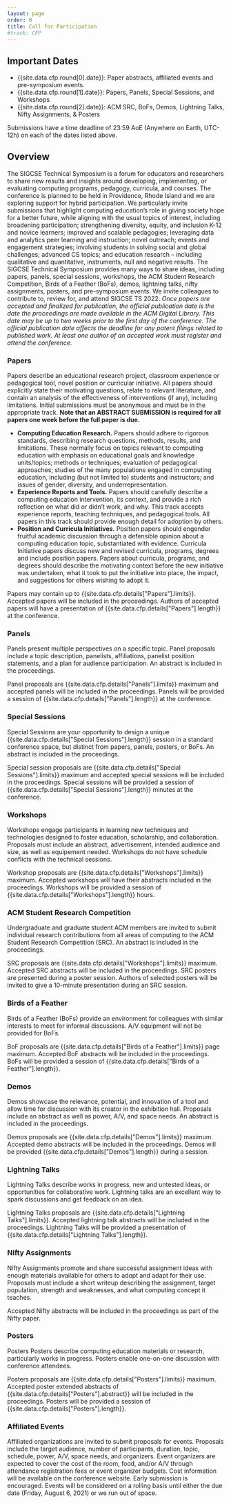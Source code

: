 ```yaml
---
layout: page
order: 0
title: Call for Participation
#track: CFP
---
```


## Important Dates
* {{site.data.cfp.round[0].date}}: Paper abstracts, affiliated events and pre-symposium events.
* {{site.data.cfp.round[1].date}}: Papers, Panels, Special Sessions, and Workshops
* {{site.data.cfp.round[2].date}}: ACM SRC, BoFs, Demos, Lightning Talks, Nifty Assignments, & Posters

Submissions have a time deadline of 23:59 AoE (Anywhere on Earth, UTC-12h) on each of the dates listed above.

## Overview
The SIGCSE Technical Symposium is a forum for educators and researchers to share new results and insights around developing, implementing, or evaluating computing programs, pedagogy, curricula, and courses. The conference is planned to be held in Providence, Rhode Island and we are exploring support for hybrid participation. We particularly invite submissions that highlight computing education’s role in giving society hope for a better future, while aligning with the usual topics of interest, including broadening participation; strengthening diversity, equity, and inclusion K-12 and novice learners; improved and scalable pedagogies; leveraging data and analytics peer learning and instruction; novel outreach; events and engagement strategies; involving students in solving social and global challenges; advanced CS topics; and education research – including qualitative and quantitative, instruments, null and negative results. The SIGCSE Technical Symposium provides many ways to share ideas, including papers, panels, special sessions, workshops, the ACM Student Research Competition, Birds of a Feather (BoFs), demos, lightning talks, nifty assignments, posters, and pre-symposium events. We invite colleagues to contribute to, review for, and attend SIGCSE TS 2022. *Once papers are accepted and finalized for publication, the official publication date is the date the proceedings are made available in the ACM Digital Library. This date may be up to two weeks prior to the first day of the conference. The official publication date affects the deadline for any patent filings related to published work. At least one author of an accepted work must register and attend the conference.*


<!--
The SIGCSE Technical Symposium is a forum for educators and researchers to share new results and insights around developing, implementing, or evaluating computing programs, pedagogy, curricula, and courses. We are planning to go to Canada! This will mark the first time the technical symposium is hosted outside of the US. With this momentous decision, in addition to the usual tracks, we invite submissions that seek to **expand opportunities in computing education**. We welcome submissions on the topics of broadening participation and diversity, K-12 and novice learners, improved and scalable pedagogies, leveraging data and analytics to improve learning, peer learning and instruction, novel outreach, events and engagement strategies, involving students in solving social and global challenges, advanced CS topics, and education research – including qualitative and quantitative, instruments, null and negative results. The SIGCSE Technical Symposium encourages many ways to share ideas, including 
[Papers](/authors/papers), 
[Panels](/authors/panels), 
[Special Sessions](/authors/specialsessions), 
[Workshops](/authors/workshops), 
the [ACM Student Research Competition](/authors/src), 
[Birds of a Feather (BoFs)](/authors/bofs), 
[Demos](/authors/demos), 
[Lightning Talks](/authors/lightningtalks), 
[Nifty Assignments](/authors/nifty), & 
[Posters](/authors/posters),
[Affiliated Events](/authors/affiliated),
and [Pre-Symposium Events](/authors/presymposium).
**We invite colleagues to contribute to, review for, and attend SIGCSE TS 2022**. 


### Reviewing
[Learn more about reviewing](/reviewers/) and [sign up to volunteer as a reviewer or APC](/reviewers/signup/). Reviewers play an important role in providing feedback to authors and in helping to identify the works that make up the confference.

-->

### Papers
Papers describe an educational research project, classroom experience or pedagogical tool, novel position or curricular initiative. All papers should explicitly state their motivating questions, relate to relevant literature, and contain an analysis of the effectiveness of interventions (if any), including limitations. Initial submissions must be anonymous and must be in the appropriate track. **Note that an ABSTRACT SUBMISSION is required for all papers one week before the full paper is due.**
* **Computing Education Research.** Papers should adhere to rigorous standards, describing research questions, methods, results, and limitations. These normally focus on topics relevant to computing education with emphasis on educational goals and knowledge units/topics; methods or techniques; evaluation of pedagogical approaches; studies of the many populations engaged in computing education, including (but not limited to) students and instructors; and issues of gender, diversity, and underrepresentation.
* **Experience Reports and Tools.** Papers should carefully describe a computing education intervention, its context, and provide a rich reflection on what did or didn’t work, and why. This track accepts experience reports, teaching techniques, and pedagogical tools. All papers in this track should provide enough detail for adoption by others.
* **Position and Curricula Initiatives.** Position papers should engender fruitful academic discussion through a defensible opinion about a computing education topic, substantiated with evidence. Curricula Initiative papers discuss new and revised curricula, programs, degrees and include position papers. Papers about curricula, programs, and degrees should describe the motivating context before the new initiative was undertaken, what it took to put the initiative into place, the impact, and suggestions for others wishing to adopt it.

Papers may contain up to {{site.data.cfp.details["Papers"].limits}}. Accepted papers will be included in the proceedings. Authors of accepted papers will have a presentation of {{site.data.cfp.details["Papers"].length}} at the conference.

### Panels
Panels present multiple perspectives on a specific topic. Panel proposals include a topic description, panelists, affiliations, panelist position statements, and a plan for audience participation. An abstract is included in the proceedings.

Panel proposals are {{site.data.cfp.details["Panels"].limits}} maximum and accepted panels will be included in the proceedings. Panels will be provided a session of {{site.data.cfp.details["Panels"].length}} at the conference.

### Special Sessions
Special Sessions are your opportunity to design a unique {{site.data.cfp.details["Special Sessions"].length}} session in a standard conference space, but distinct from papers, panels, posters, or BoFs. An abstract is included in the proceedings.

Special session proposals are {{site.data.cfp.details["Special Sessions"].limits}} maximum and accepted special sessions will be included in the proceedings. Special sessions will be provided a session of {{site.data.cfp.details["Special Sessions"].length}} minutes at the conference.

### Workshops
Workshops engage participants in learning new techniques and technologies designed to foster education, scholarship, and collaboration. Proposals must include an abstract, advertisement, intended audience and size, as well as equipement needed. Workshops do not have schedule conflicts with the technical sessions. 

Workshop proposals are {{site.data.cfp.details["Workshops"].limits}} maximum. Accepted workshops will have their abstracts included in the proceedings. Workshops will be provided a session of {{site.data.cfp.details["Workshops"].length}} hours.


### ACM Student Research Competition
Undergraduate and graduate student ACM members are invited to submit individual research contributions from all areas of computing to the ACM Student Research Competition (SRC). An abstract is included in the proceedings.

SRC proposals are {{site.data.cfp.details["Workshops"].limits}} maximum. Accepted SRC abstracts will be included in the proceedings. SRC posters are presented during a poster session. Authors of selected posters will be invited to give a 10-minute presentation during an SRC session.

### Birds of a Feather
Birds of a Feather (BoFs) provide an environment for colleagues with similar interests to meet for informal discussions. A/V equipment will not be provided for BoFs.

BoF proposals are {{site.data.cfp.details["Birds of a Feather"].limits}} page maximum. Accepted BoF abstracts will be included in the proceedings. BoFs will be provided a session of {{site.data.cfp.details["Birds of a Feather"].length}}.

### Demos
Demos showcase the relevance, potential, and innovation of a tool and allow time for discussion with its creator in the exhibition hall. Proposals include an abstract as well as power, A/V, and space needs. An abstract is included in the proceedings.

Demos proposals are {{site.data.cfp.details["Demos"].limits}} maximum. Accepted demo abstracts will be included in the proceedings. Demos will be provided {{site.data.cfp.details["Demos"].length}} during a session.

### Lightning Talks
Lightning Talks describe works in progress, new and untested ideas, or opportunities for collaborative work. Lightning talks are an excellent way to spark discussions and get feedback on an idea.

Lightning Talks proposals are {{site.data.cfp.details["Lightning Talks"].limits}}. Accepted lightning talk abstracts will be included in the proceedings. Lightning Talks will be provided a presentation of {{site.data.cfp.details["Lightning Talks"].length}}.

### Nifty Assignments
Nifty Assignments promote and share successful assignment ideas with enough materials available for others to adopt and adapt for their use. Proposals must include a short writeup describing the assignment, target population, strength and weaknesses, and what computing concept it teaches.

<!--
See the detailed [Nifty Assignments](/authors/nifty) author guidelines for the required material that needs to be submitted as a Zip archive.
-->

Accepted Nifty abstracts will be included in the proceedings as part of the Nifty paper. 

### Posters
Posters Posters describe computing education materials or research, particularly works in progress. Posters enable one-on-one discussion with conference attendees. 

Posters proposals are {{site.data.cfp.details["Posters"].limits}} maximum. Accepted poster extended abstracts of {{site.data.cfp.details["Posters"].abstract}} will be included in the proceedings. Posters will be provided a session of {{site.data.cfp.details["Posters"].length}}.


### Affiliated Events
Affiliated organizations are invited to submit proposals for events. Proposals include the target audience, number of participants, duration, topic, schedule, power, A/V, space needs, and organizers.  Event organizers are expected to cover the cost of the room, food, and/or A/V through attendance registration fees or event organizer budgets. Cost information will be available on the conference website. Early submission is encouraged. Events will be considered on a rolling basis until either the due date (Friday, August 6, 2021) or we run out of space.

<!--
More details are available on the author guidelines:
* [Pre-Symposium Events](/authors/presymposium)
* [Affiliated Events](/authors/affiliated)
-->

